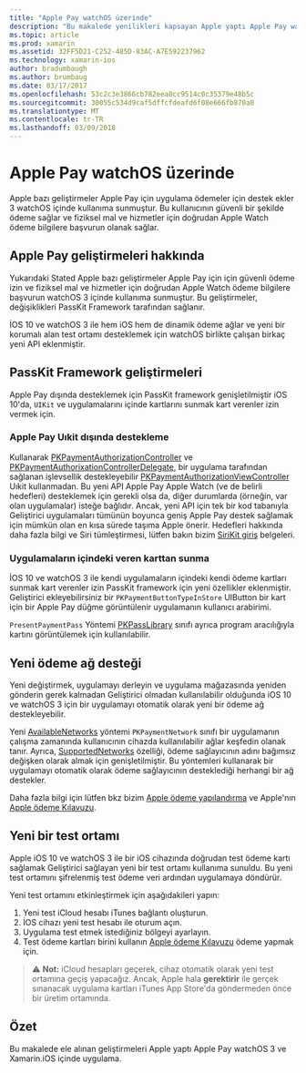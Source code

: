 ```yaml
---
title: "Apple Pay watchOS üzerinde"
description: "Bu makalede yenilikleri kapsayan Apple yaptı Apple Pay watchOS 3 ve bunların içinde Xamarin.iOS için Apple Watch nasıl uygulanacağını."
ms.topic: article
ms.prod: xamarin
ms.assetid: 32FF5D21-C252-485D-83AC-A7E592237962
ms.technology: xamarin-ios
author: bradumbaugh
ms.author: brumbaug
ms.date: 03/17/2017
ms.openlocfilehash: 53c2c3e3866cb782eea0cc9514c0c35379e48b5c
ms.sourcegitcommit: 30055c534d9caf5dffcfdeafd6f08e666fb870a8
ms.translationtype: MT
ms.contentlocale: tr-TR
ms.lasthandoff: 03/09/2018
---
```

# <a name="apple-pay-on-watchos"></a>Apple Pay watchOS üzerinde

Apple bazı geliştirmeler Apple Pay için uygulama ödemeler için destek ekler 3 watchOS içinde kullanıma sunmuştur. Bu kullanıcının güvenli bir şekilde ödeme sağlar ve fiziksel mal ve hizmetler için doğrudan Apple Watch ödeme bilgilere başvurun olanak sağlar.


## <a name="about-apple-pay-enhancements"></a>Apple Pay geliştirmeleri hakkında

Yukarıdaki Stated Apple bazı geliştirmeler Apple Pay için için güvenli ödeme izin ve fiziksel mal ve hizmetler için doğrudan Apple Watch ödeme bilgilere başvurun watchOS 3 içinde kullanıma sunmuştur. Bu geliştirmeler, değişiklikleri PassKit Framework tarafından sağlanır.

İOS 10 ve watchOS 3 ile hem iOS hem de dinamik ödeme ağlar ve yeni bir korumalı alan test ortamı desteklemek için watchOS birlikte çalışan birkaç yeni API eklenmiştir.

## <a name="passkit-framework-enhancements"></a>PassKit Framework geliştirmeleri

Apple Pay dışında desteklemek için PassKit framework genişletilmiştir iOS 10'da, `UIKit` ve uygulamalarını içinde kartlarını sunmak kart verenler izin vermek için. 

### <a name="supporting-apple-pay-outside-of-uikit"></a>Apple Pay Uıkit dışında destekleme

Kullanarak [PKPaymentAuthorizationController](https://developer.apple.com/reference/passkit/pkpaymentauthorizationcontroller) ve [PKPaymentAuthorixationControllerDelegate](https://developer.apple.com/reference/passkit/pkpaymentauthorizationcontrollerdelegate), bir uygulama tarafından sağlanan işlevsellik destekleyebilir [ PKPaymentAuthorizationViewController](https://developer.apple.com/reference/passkit/pkpaymentauthorizationviewcontroller) Uıkit kullanmadan. Bu yeni API Apple Pay Apple Watch (ve de belirli hedefleri) desteklemek için gerekli olsa da, diğer durumlarda (örneğin, var olan uygulamalar) isteğe bağlıdır. Ancak, yeni API için tek bir kod tabanıyla Geliştirici uygulamaları tümünün boyunca geniş Apple Pay destek sağlamak için mümkün olan en kısa sürede taşıma Apple önerir. Hedefleri hakkında daha fazla bilgi ve Siri tümleştirmesi, lütfen bakın bizim [SiriKit giriş](~/ios/platform/sirikit/index.md) belgeleri.

### <a name="presenting-issuer-cards-from-within-apps"></a>Uygulamaların içindeki veren karttan sunma

İOS 10 ve watchOS 3 ile kendi uygulamaların içindeki kendi ödeme kartları sunmak kart verenler izin PassKit framework için yeni özellikler eklenmiştir. Geliştirici ekleyebilirsiniz bir `PKPaymentButtonTypeInStore` UIButton bir kart için bir Apple Pay düğme görüntülenir uygulamanın kullanıcı arabirimi.

`PresentPaymentPass` Yöntemi [PKPassLibrary](https://developer.apple.com/reference/passkit/pkpasslibrary) sınıfı ayrıca program aracılığıyla kartını görüntülemek için kullanılabilir.

## <a name="new-payment-network-support"></a>Yeni ödeme ağ desteği

Yeni değiştirmek, uygulamayı derleyin ve uygulama mağazasında yeniden gönderin gerek kalmadan Geliştirici olmadan kullanılabilir olduğunda iOS 10 ve watchOS 3 için bir uygulamayı otomatik olarak yeni bir ödeme ağ destekleyebilir.

Yeni [AvailableNetworks](https://developer.apple.com/reference/passkit/pkpaymentrequest/1833288-availablenetworks) yöntemi `PKPaymentNetwork` sınıfı bir uygulamanın çalışma zamanında kullanıcının cihazda kullanılabilir ağlar keşfedin olanak tanır. Ayrıca, [SupportedNetworks](https://developer.apple.com/reference/passkit/pkpaymentrequest/1619329-supportednetworks) özelliği, ödeme sağlayıcının adını bağımsız değişken olarak almak için genişletilmiştir. Bu yöntemleri kullanarak bir uygulamayı otomatik olarak ödeme sağlayıcının desteklediği herhangi bir ağ destekler.

Daha fazla bilgi için lütfen bkz bizim [Apple ödeme yapılandırma](~/ios/platform/apple-pay.md) ve Apple'nın [Apple ödeme Kılavuzu](https://developer.apple.com/apple-pay/).

## <a name="new-testing-environment"></a>Yeni bir test ortamı

Apple iOS 10 ve watchOS 3 ile bir iOS cihazında doğrudan test ödeme kartı sağlamak Geliştirici sağlayan yeni bir test ortamı kullanıma sunuldu. Bu yeni test ortamını şifrelenmiş test ödeme veri ardından uygulamaya döndürür.

Yeni test ortamını etkinleştirmek için aşağıdakileri yapın:

1. Yeni test iCloud hesabı iTunes bağlantı oluşturun.
2. İOS cihazı yeni test hesabı ile oturum açın.
3. Uygulama test etmek istediğiniz bölgeyi ayarlayın.
4. Test ödeme kartları birini kullanın [Apple ödeme Kılavuzu](https://developer.apple.com/apple-pay/) ödeme yapmak için.

> ⚠️ **Not:** iCloud hesapları geçerek, cihaz otomatik olarak yeni test ortamına geçiş yapacağız. Ancak, Apple hala **gerektirir** ile gerçek sınanacak uygulama kartları iTunes App Store'da göndermeden önce bir üretim ortamında.

## <a name="summary"></a>Özet

Bu makalede ele alınan geliştirmeleri Apple yaptı Apple Pay watchOS 3 ve Xamarin.iOS içinde uygulama.
